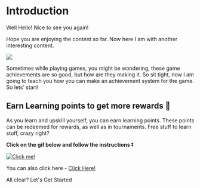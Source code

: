 # Introduction

Well Hello! Nice to see you again!

Hope you are enjoying the content so far. Now here I am with another interesting content.

![](https://media.giphy.com/media/46zr6Ka7bUtFoc0uHZ/giphy.gif)

Sometimes while playing games, you might be wondering, these game achievements are so good, but how are they making it. So sit tight, now I am going to teach you how you can make an achievement system for the game. So lets’ start!

## Earn Learning points to get more rewards 🎁

As you learn and upskill yourself, you can earn learning points. These points can be redeemed for rewards, as well as in tournaments. Free stuff to learn stuff, crazy right?

**Click on the gif below and follow the instructions** ⏬

[![Click me!](https://media.giphy.com/media/zz1v8vjwQwTja/giphy.gif)](https://academy.outscal.com/welcome/build-in-public/assignments)

You can also click here - [Click Here!](https://academy.outscal.com/welcome/build-in-public/assignments)

All clear? Let's Get Started
